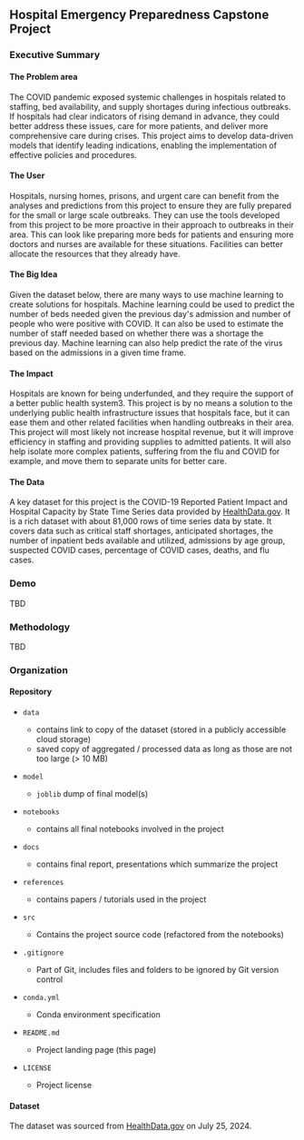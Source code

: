 ## Hospital Emergency Preparedness Capstone Project

### Executive Summary

#### The Problem area
The COVID pandemic exposed systemic challenges in hospitals related to staffing, bed availability, and supply shortages during infectious outbreaks. If hospitals had clear indicators of rising demand in advance, they could better address these issues, care for more patients, and deliver more comprehensive care during crises. This project aims to develop data-driven models that identify leading indications, enabling the implementation of effective policies and procedures.

#### The User
Hospitals, nursing homes, prisons, and urgent care can benefit from the analyses and predictions from this project to ensure they are fully prepared for the small or large scale outbreaks. They can use the tools developed from this project to be more proactive in their approach to outbreaks in their area. This can look like preparing more beds for patients and ensuring more doctors and nurses are available for these situations. Facilities can better allocate the resources that they already have.

#### The Big Idea
Given the dataset below, there are many ways to use machine learning to create solutions for hospitals. Machine learning could be used to predict the number of beds needed given the previous day's admission and number of people who were positive with COVID. It can also be used to estimate the number of staff needed based on whether there was a shortage the previous day. Machine learning can also help predict the rate of the virus based on the admissions in a given time frame.

#### The Impact
Hospitals are known for being underfunded, and they require the support of a better public health system3. This project is by no means a solution to the underlying public health infrastructure issues that hospitals face, but it can ease them and other related facilities when handling outbreaks in their area. This project will most likely not increase hospital revenue, but it will improve efficiency in staffing and providing supplies to admitted patients. It will also help isolate more complex patients, suffering from the flu and COVID for example, and move them to separate units for better care.

#### The Data
A key dataset for this project is the COVID-19 Reported Patient Impact and Hospital Capacity by State Time Series data provided by [HealthData.gov](https://healthdata.gov/Hospital/COVID-19-Reported-Patient-Impact-and-Hospital-Capa/g62h-syeh/about_data). It is a rich dataset with about 81,000 rows of time series data by state. It covers data such as critical staff shortages, anticipated shortages, the number of inpatient beds available and utilized, admissions by age group, suspected COVID cases, percentage of COVID cases, deaths, and flu cases.

### Demo

TBD


### Methodology

TBD


### Organization

#### Repository 

* `data` 
    - contains link to copy of the dataset (stored in a publicly accessible cloud storage)
    - saved copy of aggregated / processed data as long as those are not too large (> 10 MB)

* `model`
    - `joblib` dump of final model(s)

* `notebooks`
    - contains all final notebooks involved in the project

* `docs`
    - contains final report, presentations which summarize the project

* `references`
    - contains papers / tutorials used in the project

* `src`
    - Contains the project source code (refactored from the notebooks)

* `.gitignore`
    - Part of Git, includes files and folders to be ignored by Git version control

* `conda.yml`
    - Conda environment specification

* `README.md`
    - Project landing page (this page)

* `LICENSE`
    - Project license

#### Dataset

The dataset was sourced from [HealthData.gov](https://healthdata.gov/Hospital/COVID-19-Reported-Patient-Impact-and-Hospital-Capa/g62h-syeh/about_data) on July 25, 2024.

